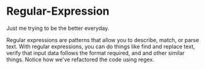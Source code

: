 # Regular-Expression
Just me trying to be the better everyday.

Regular expressions are patterns that allow you to describe, match, or parse text. With regular expressions, you can do things like find and replace text, verify that input data follows the format required, and and other similar things. Notice how we've refactored the code using regex.
